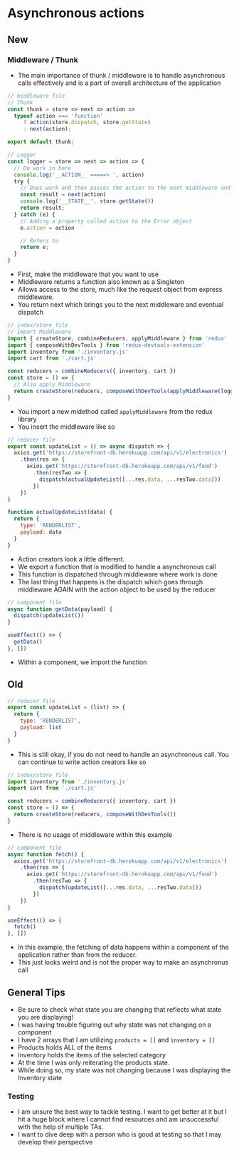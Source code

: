 # Asynchronous actions

## New

### Middleware / Thunk

- The main importance of thunk / middleware is to handle asynchronous calls effectively and is a part of overall architecture of the application

```jsx
// middleware file
// Thunk
const thunk = store => next => action =>
  typeof action === 'function'
     ? action(store.dispatch, store.getState)
     : next(action);

export default thunk;

// Logger
const logger = store => next => action => {
  // Do work in here
  console.log('__ACTION__ =====> ', action)
  try {
    // Does work and then passes the action to the next middleware and eventually the reducer
    const result = next(action)
    console.log('__STATE__', store.getState())
    return result;
  } catch (e) {
    // Adding a property called action to the Error object
    e.action = action

    // Refers to 
    return e;
  }
}
```

- First, make the middleware that you want to use
- Middleware returns a function also known as a Singleton
- Allows access to the store, much like the request object from express middleware.
- You return next which brings you to the next middleware and eventual dispatch

```jsx
// index/store file
// Import Middleware
import { createStore, combineReducers, applyMiddleware } from 'redux'
import { composeWithDevTools } from 'redux-devtools-extension'
import inventory from './inventory.js'
import cart from './cart.js'

const reducers = combineReducers({ inventory, cart })
const store = () => {
  // Also apply Middleware
  return createStore(reducers, composeWithDevTools(applyMiddleware(loggerMiddleware, thunk)))
}
```

- You import a new midethod called `applyMiddleware` from the redux library
- You insert the middleware like so

```jsx
// reducer file
export const updateList = () => async dispatch => {
  axios.get('https://storefront-db.herokuapp.com/api/v1/electronics')
    .then(res => {
      axios.get('https://storefront-db.herokuapp.com/api/v1/food')
        .then(resTwo => {
          dispatch(actualUpdateList([...res.data, ...resTwo.data]))
        })
    })
}

function actualUpdateList(data) {
  return {
    type: 'RENDERLIST',
    payload: data
  }
}
```

- Action creators look a little different.
- We export a function that is modified to handle a asynchronous call
- This function is dispatched through middleware where work is done
- The last thing that happens is the dispatch which goes through middleware AGAIN with the action object to be used by the reducer

```jsx
// component file
async function getData(payload) {
  dispatch(updateList())
}

useEffect(() => {
  getData()
}, [])
```

- Within a component, we import the function

## Old

```jsx
// reducer file
export const updateList = (list) => {
  return {
    type: 'RENDERLIST',
    payload: list
  }
}
```

- This is still okay, if you do not need to handle an asynchronous call. You can continue to write action creators like so

```jsx
// index/store file
import inventory from './inventory.js'
import cart from './cart.js'

const reducers = combineReducers({ inventory, cart })
const store = () => {
  return createStore(reducers, composeWithDevTools())
}
```

- There is no usage of middleware within this example

```jsx
// component file
async function fetch() {
  axios.get('https://storefront-db.herokuapp.com/api/v1/electronics')
    .then(res => {
      axios.get('https://storefront-db.herokuapp.com/api/v1/food')
        .then(resTwo => {
          dispatch(updateList([...res.data, ...resTwo.data]))
        })
    })
}

useEffect(() => {
  fetch()
}, [])
```

- In this example, the fetching of data happens within a component of the application rather than from the reducer.
- This just looks weird and is not the proper way to make an asynchronus call

## General Tips

- Be sure to check what state you are changing that reflects what state you are displaying!
- I was having trouble figuring out why state was not changing on a component
- I have 2 arrays that I am utilizing `products = []` and `inventory = []`
- Products holds ALL of the items
- Inventory holds the items of the selected category
- At the time I was only reiterating the products state.
- While doing so, my state was not changing because I was displaying the Inventory state

### Testing

- I am unsure the best way to tackle testing. I want to get better at it but I hit a huge block where I cannot find resources and am unsuccessful with the help of multiple TAs.
- I want to dive deep with a person who is good at testing so that I may develop their perspective